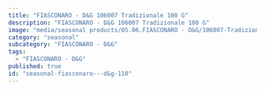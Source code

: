 ```yaml
---
title: "FIASCONARO - D&G 106007 Tradizionale 100 G"
description: "FIASCONARO - D&G 106007 Tradizionale 100 G"
image: "media/seasonal products/05.06.FIASCONARO - D&G/106007-Tradizionale-_100-g.jpg"
category: "seasonal"
subcategory: "FIASCONARO - D&G"
tags:
  - "FIASCONARO - D&G"
published: true
id: "seasonal-fiasconaro---d&g-110"
---
```

